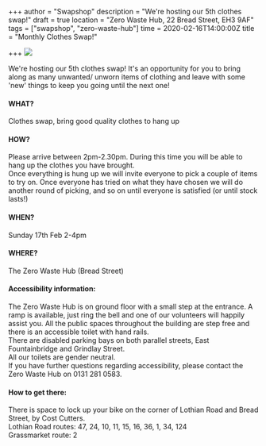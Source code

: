 +++
author = "Swapshop"
description = "We're hosting our 5th clothes swap!"
draft = true
location = "Zero Waste Hub, 22 Bread Street, EH3 9AF"
tags = ["swapshop", "zero-waste-hub"]
time = 2020-02-16T14:00:00Z
title = "Monthly Clothes Swap!"

+++
![](https://res.cloudinary.com/shrub-co-op/image/upload/v1581079757/shrubcoop.org/media/83081489_4027801067245483_2368316018658377728_o_rj9x3i.jpg)

We're hosting our 5th clothes swap! It's an opportunity for you to bring along as many unwanted/ unworn items of clothing and leave with some 'new' things to keep you going until the next one!

#### WHAT?

Clothes swap, bring good quality clothes to hang up

#### HOW?

Please arrive between 2pm-2.30pm. During this time you will be able to hang up the clothes you have brought.   
Once everything is hung up we will invite everyone to pick a couple of items to try on. Once everyone has tried on what they have chosen we will do another round of picking, and so on until everyone is satisfied (or until stock lasts!)

#### WHEN?

Sunday 17th Feb 2-4pm

#### WHERE?

The Zero Waste Hub (Bread Street)

#### Accessibility information:

The Zero Waste Hub is on ground floor with a small step at the entrance. A ramp is available, just ring the bell and one of our volunteers will happily assist you. All the public spaces throughout the building are step free and there is an accessible toilet with hand rails.  
There are disabled parking bays on both parallel streets, East Fountainbridge and Grindlay Street.  
All our toilets are gender neutral.  
If you have further questions regarding accessibility, please contact the Zero Waste Hub on 0131 281 0583.

#### How to get there:

There is space to lock up your bike on the corner of Lothian Road and Bread Street, by Cost Cutters.  
Lothian Road routes: 47, 24, 10, 11, 15, 16, 36, 1, 34, 124  
Grassmarket route: 2